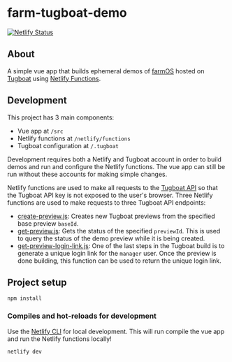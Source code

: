 # farm-tugboat-demo

[![Netlify Status](https://api.netlify.com/api/v1/badges/665c922e-3b18-4b27-ac68-f3fb61fbf09b/deploy-status)](https://app.netlify.com/sites/laughing-mclean-bcdbff/deploys)

## About

A simple vue app that builds ephemeral demos of [farmOS](https://farmos.org) hosted on
[Tugboat](https://www.tugboat.qa/) using [Netlify Functions](https://www.netlify.com/products/functions/).

## Development

This project has 3 main components:

- Vue app at `/src`
- Netlify functions at `/netlify/functions`
- Tugboat configuration at `/.tugboat`

Development requires both a Netlify and Tugboat account in order to build demos
and run and configure the Netlify functions. The vue app can still be run 
without these accounts for making simple changes.

Netlify functions are used to make all requests to the [Tugboat API](https://api.tugboat.qa/v3)
so that the Tugboat API key is not exposed to the user's browser.
Three Netlify functions are used to make requests to three Tugboat API endpoints:
- [create-preview.js](netlify/functions/create-preview.js):
  Creates new Tugboat previews from the specified base preview `baseId`.
- [get-preview.js](netlify/functions/get-preview.js):
  Gets the status of the specified `previewId`. This is used to query the status
  of the demo preview while it is being created.
- [get-preview-login-link.js](netlify/functions/get-preview-login-link.js):
  One of the last steps in the Tugboat build is to generate a unique login link
  for the `manager` user. Once the preview is done building, this function can
  be used to return the unique login link.

## Project setup
```
npm install
```

### Compiles and hot-reloads for development
Use the [Netlify CLI](https://docs.netlify.com/cli/get-started/)
for local development. This will run compile the vue app and run the 
Netlify functions locally!
```
netlify dev
```